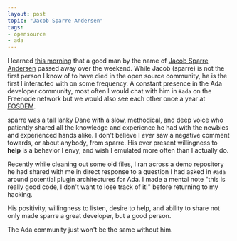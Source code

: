 ```yaml
---
layout: post
topic: "Jacob Sparre Andersen"
tags:
- opensource
- ada
---
```


I learned [this
morning](https://groups.google.com/forum/#!topic/comp.lang.ada/ySdhKspI-8o) that a good man by the name of [Jacob Sparre
Andersen](https://github.com/sparre)
passed away over the weekend. While Jacob (sparre) is not the first person
I know of to have died in the open source community, he is the
first I interacted with on some frequency. A constant presence in the Ada developer
community, most often I would chat with him in `#ada` on the Freenode network
but we would also see each other once a year at [FOSDEM](https://fosdem.org).

sparre was a tall lanky Dane with a slow, methodical, and deep voice who
patiently shared all the knowledge and experience he had with the newbies and
experienced hands alike. I don't believe I _ever_ saw a negative comment
towards, or about anybody, from sparre. His ever present willingness to
**help** is a behavior I envy, and wish I emulated more often than I actually
do.

Recently while cleaning out some old files, I ran across a demo repository he
had shared with me in direct response to a question I had asked in `#ada`
around potential plugin architectures for Ada. I made a mental note "this is
really good code, I don't want to lose track of it!" before returning to my
hacking.

His positivity, willingness to listen, desire to help, and ability to share not
only made sparre a great developer, but a good person.

The Ada community just won't be the same without him.
